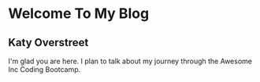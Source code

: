 # Welcome To My Blog
## Katy Overstreet
I'm glad you are here. I plan to talk about my journey through the Awesome Inc Coding Bootcamp.
